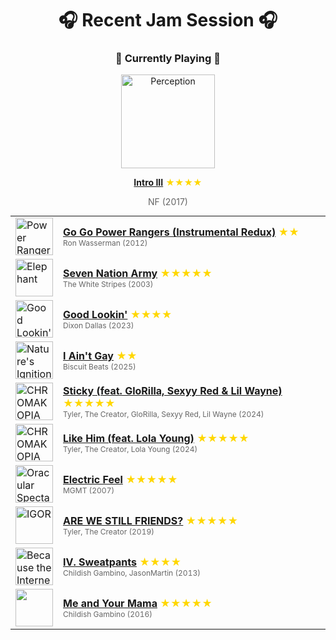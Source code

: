 <div align='center'>

# 🎧 Recent Jam Session 🎧

<h3>🎵 Currently Playing 🎵</h3>

<a href="https://open.spotify.com/track/6e56CkYWD3JO6ovFZBA8po"><img src="https://i.scdn.co/image/ab67616d0000b273cd733919ee57d0cc466e152f" width="150" height="150" alt="Perception" /></a>

<b><a href="https://open.spotify.com/track/6e56CkYWD3JO6ovFZBA8po">Intro III</a></b><span style="color: gold;"> ★★★★</span>

<span style="color: #666;">NF (2017)</span>

<table style='margin: 0 auto; max-width: 550px;'>
<tr>
<td width="60"><a href="https://open.spotify.com/track/6DUlAlZiogrNBxCVCFhRO5"><img src="https://i.scdn.co/image/ab67616d0000b273f041979ddf9a834eaf417346" width="60" height="60" alt="Power Rangers Redux" /></a></td>
<td><b><a href="https://open.spotify.com/track/6DUlAlZiogrNBxCVCFhRO5">Go Go Power Rangers (Instrumental Redux)</a></b> <span style="color: gold;"> ★★</span><br><span style="font-size: 12px; color: #666;">Ron Wasserman (2012)</span></td>
</tr>
<tr>
<td width="60"><a href="https://open.spotify.com/track/3dPQuX8Gs42Y7b454ybpMR"><img src="https://i.scdn.co/image/ab67616d0000b273a69f71a8794e2d867a52f98f" width="60" height="60" alt="Elephant" /></a></td>
<td><b><a href="https://open.spotify.com/track/3dPQuX8Gs42Y7b454ybpMR">Seven Nation Army</a></b> <span style="color: gold;"> ★★★★★</span><br><span style="font-size: 12px; color: #666;">The White Stripes (2003)</span></td>
</tr>
<tr>
<td width="60"><a href="https://open.spotify.com/track/1BHse4ulQefGTZZIeziZqr"><img src="https://i.scdn.co/image/ab67616d0000b27358069480bf4c7ab709cfb022" width="60" height="60" alt="Good Lookin'" /></a></td>
<td><b><a href="https://open.spotify.com/track/1BHse4ulQefGTZZIeziZqr">Good Lookin'</a></b> <span style="color: gold;"> ★★★★</span><br><span style="font-size: 12px; color: #666;">Dixon Dallas (2023)</span></td>
</tr>
<tr>
<td width="60"><a href="https://open.spotify.com/track/20hs5uYcsZa1BsZafOid24"><img src="https://i.scdn.co/image/ab67616d0000b273852a96198bd457cfd37e1ad1" width="60" height="60" alt="Nature's Ignition" /></a></td>
<td><b><a href="https://open.spotify.com/track/20hs5uYcsZa1BsZafOid24">I Ain't Gay</a></b> <span style="color: gold;"> ★★</span><br><span style="font-size: 12px; color: #666;">Biscuit Beats (2025)</span></td>
</tr>
<tr>
<td width="60"><a href="https://open.spotify.com/track/3tFed7YsjGnIfxeLEQwx3R"><img src="https://i.scdn.co/image/ab67616d0000b273124e9249fada4ff3c3a0739c" width="60" height="60" alt="CHROMAKOPIA" /></a></td>
<td><b><a href="https://open.spotify.com/track/3tFed7YsjGnIfxeLEQwx3R">Sticky (feat. GloRilla, Sexyy Red & Lil Wayne)</a></b> <span style="color: gold;"> ★★★★★</span><br><span style="font-size: 12px; color: #666;">Tyler, The Creator, GloRilla, Sexyy Red, Lil Wayne (2024)</span></td>
</tr>
<tr>
<td width="60"><a href="https://open.spotify.com/track/6jbYpRPTEFl1HFKHk1IC0m"><img src="https://i.scdn.co/image/ab67616d0000b273124e9249fada4ff3c3a0739c" width="60" height="60" alt="CHROMAKOPIA" /></a></td>
<td><b><a href="https://open.spotify.com/track/6jbYpRPTEFl1HFKHk1IC0m">Like Him (feat. Lola Young)</a></b> <span style="color: gold;"> ★★★★★</span><br><span style="font-size: 12px; color: #666;">Tyler, The Creator, Lola Young (2024)</span></td>
</tr>
<tr>
<td width="60"><a href="https://open.spotify.com/track/3FtYbEfBqAlGO46NUDQSAt"><img src="https://i.scdn.co/image/ab67616d0000b2738b32b139981e79f2ebe005eb" width="60" height="60" alt="Oracular Spectacular" /></a></td>
<td><b><a href="https://open.spotify.com/track/3FtYbEfBqAlGO46NUDQSAt">Electric Feel</a></b> <span style="color: gold;"> ★★★★★</span><br><span style="font-size: 12px; color: #666;">MGMT (2007)</span></td>
</tr>
<tr>
<td width="60"><a href="https://open.spotify.com/track/5TxRUOsGeWeRl3xOML59Ai"><img src="https://i.scdn.co/image/ab67616d0000b2737005885df706891a3c182a57" width="60" height="60" alt="IGOR" /></a></td>
<td><b><a href="https://open.spotify.com/track/5TxRUOsGeWeRl3xOML59Ai">ARE WE STILL FRIENDS?</a></b> <span style="color: gold;"> ★★★★★</span><br><span style="font-size: 12px; color: #666;">Tyler, The Creator (2019)</span></td>
</tr>
<tr>
<td width="60"><a href="https://open.spotify.com/track/4NvXTrOSsVlCw0bFe3lKY9"><img src="https://i.scdn.co/image/ab67616d0000b27321b2b485aef32bcc96c1875c" width="60" height="60" alt="Because the Internet" /></a></td>
<td><b><a href="https://open.spotify.com/track/4NvXTrOSsVlCw0bFe3lKY9">IV. Sweatpants</a></b> <span style="color: gold;"> ★★★★</span><br><span style="font-size: 12px; color: #666;">Childish Gambino, JasonMartin (2013)</span></td>
</tr>
<tr>
<td width="60"><a href="https://open.spotify.com/track/0NkkbKSzQ50mAoSUbQpgLw"><img src="https://i.scdn.co/image/ab67616d0000b2731c29562d6e8c1f55bb1311d5" width="60" height="60" alt=""Awaken, My Love!"" /></a></td>
<td><b><a href="https://open.spotify.com/track/0NkkbKSzQ50mAoSUbQpgLw">Me and Your Mama</a></b> <span style="color: gold;"> ★★★★★</span><br><span style="font-size: 12px; color: #666;">Childish Gambino (2016)</span></td>
</tr>
</table>
</div>

